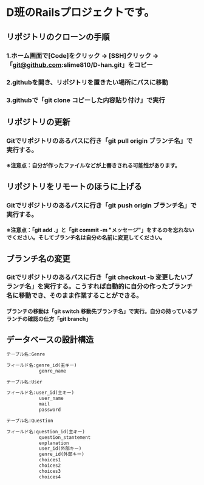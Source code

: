 # D班のRailsプロジェクトです。
## リポジトリのクローンの手順
### 1.ホーム画面で[Code]をクリック -> [SSH]クリック -> 「git@github.com:slime810/D-han.git」をコピー
### 2.githubを開き、リポジトリを置きたい場所にパスに移動
### 3.githubで「git clone コピーした内容貼り付け」で実行

## リポジトリの更新
### Gitでリポジトリのあるパスに行き「git pull origin ブランチ名」で実行する。
#### ※注意点：自分が作ったファイルなどが上書きされる可能性があります。

## リポジトリをリモートのほうに上げる
### Gitでリポジトリのあるパスに行き「git push origin ブランチ名」で実行する。
#### ※注意点：「git add .」と「git commit -m "メッセージ"」をするのを忘れないでください。そしてブランチ名は自分の名前に変更してください。

## ブランチ名の変更
### Gitでリポジトリのあるパスに行き「git checkout -b 変更したいブランチ名」を実行する。こうすれば自動的に自分の作ったブランチ名に移動でき、そのまま作業することができる。
#### ブランチの移動は「git switch 移動先ブランチ名」で実行。自分の持っているブランチの確認の仕方「git branch」

## データベースの設計構造
```txt
テーブル名:Genre

フィールド名:genre_id(主キー)
            genre_name
```
```txt
テーブル名:User

フィールド名:user_id(主キー)
            user_name
            mail
            password
```
```txt
テーブル名:Question

フィールド名:question_id(主キー)
            question_stantement
            explanation
            user_id(外部キー)
            genre_id(外部キー)
            choices1
            choices2
            choices3
            choices4
```

